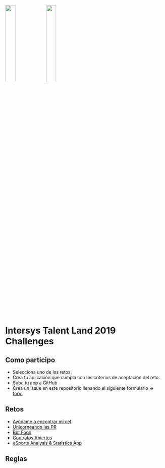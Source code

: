 <img src="https://raw.githubusercontent.com/IntersysConsulting/talent-land-2019-challenges/master/assets/talent-land.png" width="25%" height="25%">

<img src="https://raw.githubusercontent.com/IntersysConsulting/talent-land-2019-challenges/master/assets/intersys-logo.svg?sanitize=true" width="25%" height="25%">

# Intersys Talent Land 2019 Challenges

## Como participo

- Selecciona uno de los retos.
- Crea tu aplicación que cumpla con los criterios de aceptación del reto.
- Sube tu app a GitHub
- Crea un issue en este repositorio llenando el siguiente formulario -> [form](https://github.com/IntersysConsulting/talent-land-2019-challenges/issues/new)

## Retos

- [Ayúdame a encontrar mi cel](challenges/find-me.md)
- [Unicorneando las PR](challenges/unicorn-pr.md)
- [Bot Food](challenges/bot-food.md)
- [Contratos Abiertos](challenges/open-contracts.md)
- [eSports Analysis & Statistics App](challenges/esports-app.md)

## Reglas

